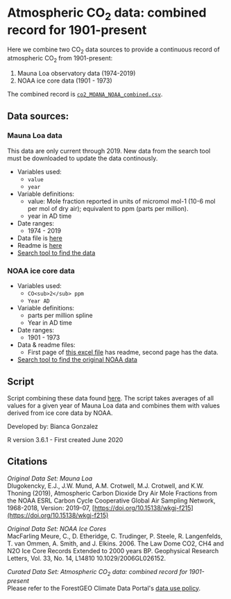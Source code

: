 # Atmospheric CO<sub>2</sub> data: combined record for 1901-present

Here we combine two CO<sub>2</sub> data sources to provide a continuous record of atmospheric CO<sub>2</sub> from 1901-present:
1. Mauna Loa observatory data (1974-2019)
2. NOAA ice core data (1901 - 1973)

The combined record is [`co2_MOANA_NOAA_combined.csv`](https://github.com/forestgeo/Climate/blob/master/Other_environmental_data/CO2_data/co2_MOANA_NOAA_combined.csv).

## Data sources:

### Mauna Loa data
This data are only current through 2019. New data from the search tool must be downloaded to update the data continously. 
- Variables used: 
	- `value`
	- `year`
- Variable definitions: 
	- value: Mole fraction reported in units of micromol mol-1 (10-6 mol per mol of dry air); equivalent to ppm (parts per million).
	- year in AD time 
- Date ranges:
	- 1974 - 2019
- Data file is [here](https://github.com/forestgeo/Climate/blob/master/Other_environmental_data/CO2_data/NOAA_ESRL_CO2/ESRL_Mauna_Loa_co2_data.csv) 	
- Readme is [here](https://github.com/forestgeo/Climate/blob/master/Other_environmental_data/CO2_data/NOAA_ESRL_CO2/co2_mlo_surface-flask_1_ccgg_event.txt)
- [Search tool to find the data](https://www.esrl.noaa.gov/gmd/dv/data/index.php?category=Greenhouse%2BGases&parameter_name=Carbon%2BDioxide)


### NOAA ice core data 
- Variables used:
	- `CO<sub>2</sub> ppm`
	- `Year AD`
- Variable definitions: 
	- parts per million spline
	- Year in AD time
- Date ranges:
	- 1901 - 1973
- Data & readme files:
	- First page of [this excel file](https://github.com/forestgeo/Climate/blob/master/Other_environmental_data/CO2_data/NOAA_ESRL_CO2/NOAA_law2006_ice_core_data.xls) has readme, second page has the data.
- [Search tool to find the original NOAA data](https://www.ncdc.noaa.gov/paleo-search/study/9959)	

## Script

Script combining these data found [here](https://github.com/forestgeo/Climate/tree/master/scripts/downloading_CO2_data). The script takes averages of all values for a given year of Mauna Loa data and combines them with values derived from ice core data by NOAA. 

Developed by: Bianca Gonzalez

R version 3.6.1 - First created June 2020

## Citations

*Original Data Set: Mauna Loa*  
Dlugokencky, E.J., J.W. Mund, A.M. Crotwell, M.J. Crotwell, and K.W. Thoning (2019), Atmospheric Carbon Dioxide Dry Air Mole Fractions from the NOAA ESRL Carbon Cycle Cooperative Global Air Sampling Network, 1968-2018, Version: 2019-07, [https://doi.org/10.15138/wkgj-f215](https://doi.org/10.15138/wkgj-f215)  

*Original Data Set: NOAA Ice Cores*  
MacFarling Meure, C., D. Etheridge, C. Trudinger, P. Steele, R. Langenfelds, T. van Ommen, A. Smith, and J. Elkins. 2006. The Law Dome CO2, CH4 and N2O Ice Core Records Extended to 2000 years BP. Geophysical Research Letters, Vol. 33, No. 14, L14810 10.1029/2006GL026152.  

*Curated Data Set: Atmospheric CO<sub>2</sub> data: combined record for 1901-present*  
Please refer to the ForestGEO Climate Data Portal's [data use policy](https://github.com/forestgeo/Climate/blob/master/README.md).
